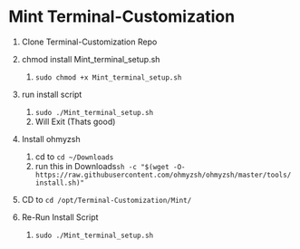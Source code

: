 # Mint Terminal-Customization

1. Clone Terminal-Customization Repo

2. chmod install Mint_terminal_setup.sh
   1. `sudo chmod +x Mint_terminal_setup.sh`

3. run install script
   1. `sudo ./Mint_terminal_setup.sh`
   2. Will Exit (Thats good)

4. Install ohmyzsh
   1. cd to `cd ~/Downloads`
   2. run this in Downloads`sh -c "$(wget -O- https://raw.githubusercontent.com/ohmyzsh/ohmyzsh/master/tools/install.sh)"`

5. CD to `cd /opt/Terminal-Customization/Mint/`

6. Re-Run Install Script
   1. `sudo ./Mint_terminal_setup.sh`